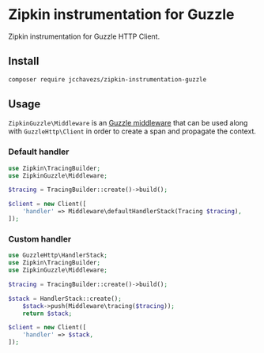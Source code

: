 # Zipkin instrumentation for Guzzle 

Zipkin instrumentation for Guzzle HTTP Client.

## Install

```bash
composer require jcchavezs/zipkin-instrumentation-guzzle
```

## Usage

`ZipkinGuzzle\Middleware` is an [Guzzle middleware](http://docs.guzzlephp.org/en/stable/handlers-and-middleware.html) that can be 
used along with `GuzzleHttp\Client` in order to create a span and propagate the context.

### Default handler

```php
use Zipkin\TracingBuilder;
use ZipkinGuzzle\Middleware;

$tracing = TracingBuilder::create()->build();

$client = new Client([
    'handler' => Middleware\defaultHandlerStack(Tracing $tracing),
]);
```

### Custom handler

```php
use GuzzleHttp\HandlerStack;
use Zipkin\TracingBuilder;
use ZipkinGuzzle\Middleware;

$tracing = TracingBuilder::create()->build();

$stack = HandlerStack::create();
    $stack->push(Middleware\tracing($tracing));
    return $stack;

$client = new Client([
    'handler' => $stack,
]);
```